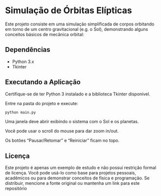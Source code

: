 # Simulação de Órbitas Elípticas
Este projeto consiste em uma simulação simplificada de corpos orbitando em torno de um centro gravitacional (e.g. o Sol), demonstrando alguns conceitos básicos de mecânica orbital:


## Dependências
- Python 3.x
- Tkinter

## Executando a Aplicação
Certifique-se de ter Python 3 instalado e a biblioteca Tkinter disponível.

Entre na pasta do projeto e execute:
``` bash
python main.py
```
Uma janela deve abrir exibindo o sistema com o Sol e os planetas.

Você pode usar o scroll do mouse para dar zoom in/out.

Os botões “Pausar/Retomar” e “Reiniciar” ficam no topo.


## Licença
Este projeto é apenas um exemplo de estudo e não possui restrição formal de licença. Você pode usá-lo como base para projetos pessoais, acadêmicos ou para demonstrar conceitos de física e programação. Se distribuir, mencione a fonte original ou mantenha um link para este repositório

